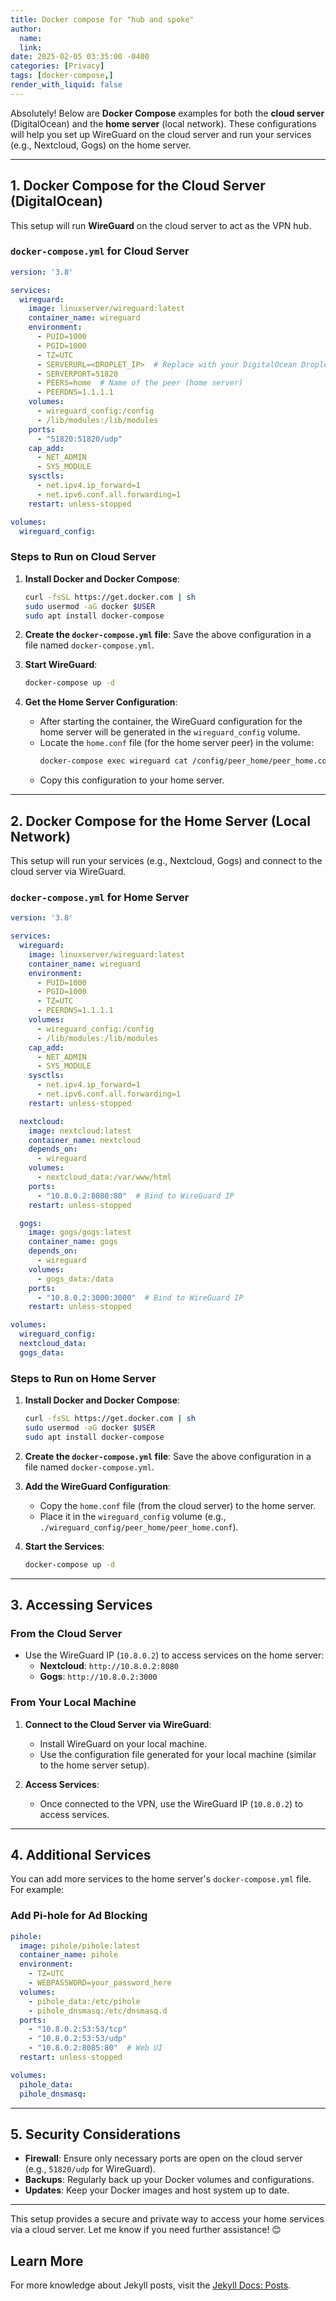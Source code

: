 ```yaml
---
title: Docker compose for "hub and spoke"
author:
  name: 
  link: 
date: 2025-02-05 03:35:00 -0400
categories: [Privacy]
tags: [docker-compose,]
render_with_liquid: false
---
```


Absolutely! Below are **Docker Compose** examples for both the **cloud server** (DigitalOcean) and the **home server** (local network). These configurations will help you set up WireGuard on the cloud server and run your services (e.g., Nextcloud, Gogs) on the home server.

---

## **1. Docker Compose for the Cloud Server (DigitalOcean)**

This setup will run **WireGuard** on the cloud server to act as the VPN hub.

### **`docker-compose.yml` for Cloud Server**
```yaml
version: '3.8'

services:
  wireguard:
    image: linuxserver/wireguard:latest
    container_name: wireguard
    environment:
      - PUID=1000
      - PGID=1000
      - TZ=UTC
      - SERVERURL=<DROPLET_IP>  # Replace with your DigitalOcean Droplet IP
      - SERVERPORT=51820
      - PEERS=home  # Name of the peer (home server)
      - PEERDNS=1.1.1.1
    volumes:
      - wireguard_config:/config
      - /lib/modules:/lib/modules
    ports:
      - "51820:51820/udp"
    cap_add:
      - NET_ADMIN
      - SYS_MODULE
    sysctls:
      - net.ipv4.ip_forward=1
      - net.ipv6.conf.all.forwarding=1
    restart: unless-stopped

volumes:
  wireguard_config:
```

### **Steps to Run on Cloud Server**
1. **Install Docker and Docker Compose**:
   ```bash
   curl -fsSL https://get.docker.com | sh
   sudo usermod -aG docker $USER
   sudo apt install docker-compose
   ```

2. **Create the `docker-compose.yml` file**:
   Save the above configuration in a file named `docker-compose.yml`.

3. **Start WireGuard**:
   ```bash
   docker-compose up -d
   ```

4. **Get the Home Server Configuration**:
   - After starting the container, the WireGuard configuration for the home server will be generated in the `wireguard_config` volume.
   - Locate the `home.conf` file (for the home server peer) in the volume:
     ```bash
     docker-compose exec wireguard cat /config/peer_home/peer_home.conf
     ```
   - Copy this configuration to your home server.

---

## **2. Docker Compose for the Home Server (Local Network)**

This setup will run your services (e.g., Nextcloud, Gogs) and connect to the cloud server via WireGuard.

### **`docker-compose.yml` for Home Server**
```yaml
version: '3.8'

services:
  wireguard:
    image: linuxserver/wireguard:latest
    container_name: wireguard
    environment:
      - PUID=1000
      - PGID=1000
      - TZ=UTC
      - PEERDNS=1.1.1.1
    volumes:
      - wireguard_config:/config
      - /lib/modules:/lib/modules
    cap_add:
      - NET_ADMIN
      - SYS_MODULE
    sysctls:
      - net.ipv4.ip_forward=1
      - net.ipv6.conf.all.forwarding=1
    restart: unless-stopped

  nextcloud:
    image: nextcloud:latest
    container_name: nextcloud
    depends_on:
      - wireguard
    volumes:
      - nextcloud_data:/var/www/html
    ports:
      - "10.8.0.2:8080:80"  # Bind to WireGuard IP
    restart: unless-stopped

  gogs:
    image: gogs/gogs:latest
    container_name: gogs
    depends_on:
      - wireguard
    volumes:
      - gogs_data:/data
    ports:
      - "10.8.0.2:3000:3000"  # Bind to WireGuard IP
    restart: unless-stopped

volumes:
  wireguard_config:
  nextcloud_data:
  gogs_data:
```

### **Steps to Run on Home Server**
1. **Install Docker and Docker Compose**:
   ```bash
   curl -fsSL https://get.docker.com | sh
   sudo usermod -aG docker $USER
   sudo apt install docker-compose
   ```

2. **Create the `docker-compose.yml` file**:
   Save the above configuration in a file named `docker-compose.yml`.

3. **Add the WireGuard Configuration**:
   - Copy the `home.conf` file (from the cloud server) to the home server.
   - Place it in the `wireguard_config` volume (e.g., `./wireguard_config/peer_home/peer_home.conf`).

4. **Start the Services**:
   ```bash
   docker-compose up -d
   ```

---

## **3. Accessing Services**

### **From the Cloud Server**
- Use the WireGuard IP (`10.8.0.2`) to access services on the home server:
  - **Nextcloud**: `http://10.8.0.2:8080`
  - **Gogs**: `http://10.8.0.2:3000`

### **From Your Local Machine**
1. **Connect to the Cloud Server via WireGuard**:
   - Install WireGuard on your local machine.
   - Use the configuration file generated for your local machine (similar to the home server setup).

2. **Access Services**:
   - Once connected to the VPN, use the WireGuard IP (`10.8.0.2`) to access services.

---

## **4. Additional Services**

You can add more services to the home server's `docker-compose.yml` file. For example:

### **Add Pi-hole for Ad Blocking**
```yaml
pihole:
  image: pihole/pihole:latest
  container_name: pihole
  environment:
    - TZ=UTC
    - WEBPASSWORD=your_password_here
  volumes:
    - pihole_data:/etc/pihole
    - pihole_dnsmasq:/etc/dnsmasq.d
  ports:
    - "10.8.0.2:53:53/tcp"
    - "10.8.0.2:53:53/udp"
    - "10.8.0.2:8085:80"  # Web UI
  restart: unless-stopped

volumes:
  pihole_data:
  pihole_dnsmasq:
```

---

## **5. Security Considerations**
- **Firewall**: Ensure only necessary ports are open on the cloud server (e.g., `51820/udp` for WireGuard).
- **Backups**: Regularly back up your Docker volumes and configurations.
- **Updates**: Keep your Docker images and host system up to date.

---

This setup provides a secure and private way to access your home services via a cloud server. Let me know if you need further assistance! 😊

## Learn More

For more knowledge about Jekyll posts, visit the [Jekyll Docs: Posts](https://jekyllrb.com/docs/posts/).
